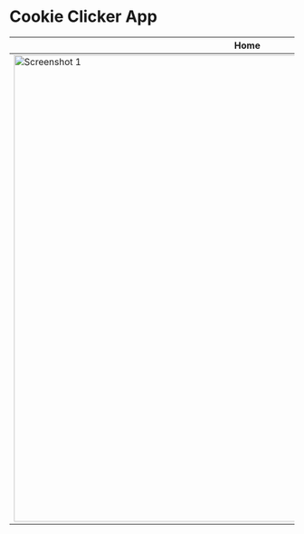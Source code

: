 # Cookie Clicker App

| Home                                                                                                                    | Stats                                                                                                                   | Upgrades                                                                                                                |
| ----------------------------------------------------------------------------------------------------------------------- | ----------------------------------------------------------------------------------------------------------------------- | ----------------------------------------------------------------------------------------------------------------------- |
| <img width="825" alt="Screenshot 1" src="https://github.com/Andrew32A/cookie-clicker/blob/main/images/screenshot1.png"> | <img width="825" alt="Screenshot 2" src="https://github.com/Andrew32A/cookie-clicker/blob/main/images/screenshot2.png"> | <img width="825" alt="Screenshot 3" src="https://github.com/Andrew32A/cookie-clicker/blob/main/images/screenshot3.png"> |
